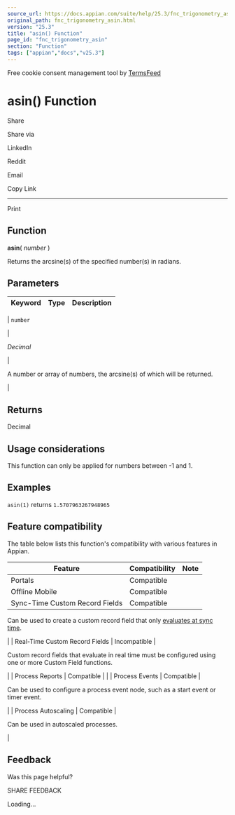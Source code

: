 ```yaml
---
source_url: https://docs.appian.com/suite/help/25.3/fnc_trigonometry_asin.html
original_path: fnc_trigonometry_asin.html
version: "25.3"
title: "asin() Function"
page_id: "fnc_trigonometry_asin"
section: "Function"
tags: ["appian","docs","v25.3"]
---
```



Free cookie consent management tool by [TermsFeed](https://www.termsfeed.com/)

# asin() Function

Share

Share via

LinkedIn

Reddit

Email

Copy Link

* * *

Print

## Function

**asin**( _number_ )

Returns the arcsine(s) of the specified number(s) in radians.

## Parameters

| Keyword | Type | Description |
| --- | --- | --- |
|
`number`

 |

_Decimal_

 |

A number or array of numbers, the arcsine(s) of which will be returned.

 |

## Returns

Decimal

## Usage considerations

This function can only be applied for numbers between -1 and 1.

## Examples

`asin(1)` returns `1.5707963267948965`

## Feature compatibility

The table below lists this function's compatibility with various features in Appian.

| Feature | Compatibility | Note |
| --- | --- | --- |
| Portals | Compatible |  |
| Offline Mobile | Compatible |  |
| Sync-Time Custom Record Fields | Compatible |
Can be used to create a custom record field that only [evaluates at sync time](custom-record-fields.html#prodlink-sync-time-evaluations).

 |
| Real-Time Custom Record Fields | Incompatible |

Custom record fields that evaluate in real time must be configured using one or more Custom Field functions.

 |
| Process Reports | Compatible |  |
| Process Events | Compatible |

Can be used to configure a process event node, such as a start event or timer event.

 |
| Process Autoscaling | Compatible |

Can be used in autoscaled processes.

 |

## Feedback

Was this page helpful?

SHARE FEEDBACK

Loading...